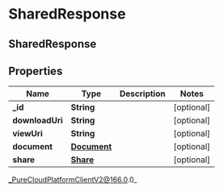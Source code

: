 # SharedResponse

## SharedResponse

## Properties

|Name | Type | Description | Notes|
|------------ | ------------- | ------------- | -------------|
| **_id** | **String** |  | [optional] |
| **downloadUri** | **String** |  | [optional] |
| **viewUri** | **String** |  | [optional] |
| **document** | [**Document**](Document) |  | [optional] |
| **share** | [**Share**](Share) |  | [optional] |



_PureCloudPlatformClientV2@166.0.0_
